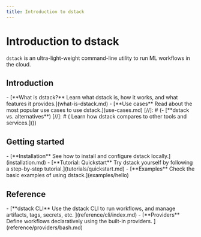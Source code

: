 ```yaml
---
title: Introduction to dstack 
---
```


# Introduction to dstack

`dstack` is an ultra-light-weight command-line utility to run ML workflows in the cloud.

## Introduction

<div class="grid cards" markdown>
- [**What is dstack?** 
   Learn what dstack is, how it works, and what features it provides.](what-is-dstack.md)
- [**Use cases**
   Read about the most popular use cases to use dstack.](use-cases.md)
[//]: # (- [**dstack vs. alternatives**)
[//]: # (   Learn how dstack compares to other tools and services.]&#40;&#41;)
</div>

## Getting started

<div class="grid cards" markdown>
- [**Installation** 
   See how to install and configure dstack locally.](installation.md)
- [**Tutorial: Quickstart**
   Try dstack yourself by following a step-by-step tutorial.](tutorials/quickstart.md)
- [**Examples**
   Check the basic examples of using dstack.](examples/hello)
</div>

## Reference

<div class="grid cards" markdown>
- [**dstack CLI** 
   Use the dstack CLI to run workflows, and manage artifacts, tags, secrets, etc.
  ](reference/cli/index.md)
- [**Providers**
   Define workflows declaratively using the built-in providers.
  ](reference/providers/bash.md)
</div>